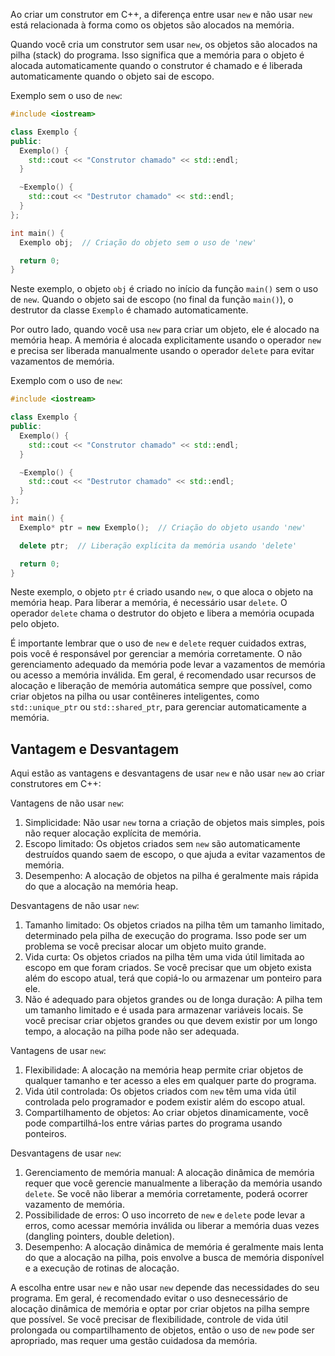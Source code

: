 Ao criar um construtor em C++, a diferença entre usar `new` e não usar `new` está relacionada à forma como os objetos são alocados na memória.

Quando você cria um construtor sem usar `new`, os objetos são alocados na pilha (stack) do programa. Isso significa que a memória para o objeto é alocada automaticamente quando o construtor é chamado e é liberada automaticamente quando o objeto sai de escopo.

Exemplo sem o uso de `new`:

```cpp
#include <iostream>

class Exemplo {
public:
  Exemplo() {
    std::cout << "Construtor chamado" << std::endl;
  }

  ~Exemplo() {
    std::cout << "Destrutor chamado" << std::endl;
  }
};

int main() {
  Exemplo obj;  // Criação do objeto sem o uso de 'new'

  return 0;
}
```

Neste exemplo, o objeto `obj` é criado no início da função `main()` sem o uso de `new`. Quando o objeto sai de escopo (no final da função `main()`), o destrutor da classe `Exemplo` é chamado automaticamente.

Por outro lado, quando você usa `new` para criar um objeto, ele é alocado na memória heap. A memória é alocada explicitamente usando o operador `new` e precisa ser liberada manualmente usando o operador `delete` para evitar vazamentos de memória.

Exemplo com o uso de `new`:

```cpp
#include <iostream>

class Exemplo {
public:
  Exemplo() {
    std::cout << "Construtor chamado" << std::endl;
  }

  ~Exemplo() {
    std::cout << "Destrutor chamado" << std::endl;
  }
};

int main() {
  Exemplo* ptr = new Exemplo();  // Criação do objeto usando 'new'

  delete ptr;  // Liberação explícita da memória usando 'delete'

  return 0;
}
```

Neste exemplo, o objeto `ptr` é criado usando `new`, o que aloca o objeto na memória heap. Para liberar a memória, é necessário usar `delete`. O operador `delete` chama o destrutor do objeto e libera a memória ocupada pelo objeto.

É importante lembrar que o uso de `new` e `delete` requer cuidados extras, pois você é responsável por gerenciar a memória corretamente. O não gerenciamento adequado da memória pode levar a vazamentos de memória ou acesso a memória inválida. Em geral, é recomendado usar recursos de alocação e liberação de memória automática sempre que possível, como criar objetos na pilha ou usar contêineres inteligentes, como `std::unique_ptr` ou `std::shared_ptr`, para gerenciar automaticamente a memória.


## Vantagem e Desvantagem

Aqui estão as vantagens e desvantagens de usar `new` e não usar `new` ao criar construtores em C++:

Vantagens de não usar `new`:

1. Simplicidade: Não usar `new` torna a criação de objetos mais simples, pois não requer alocação explícita de memória.
2. Escopo limitado: Os objetos criados sem `new` são automaticamente destruídos quando saem de escopo, o que ajuda a evitar vazamentos de memória.
3. Desempenho: A alocação de objetos na pilha é geralmente mais rápida do que a alocação na memória heap.

Desvantagens de não usar `new`:

1. Tamanho limitado: Os objetos criados na pilha têm um tamanho limitado, determinado pela pilha de execução do programa. Isso pode ser um problema se você precisar alocar um objeto muito grande.
2. Vida curta: Os objetos criados na pilha têm uma vida útil limitada ao escopo em que foram criados. Se você precisar que um objeto exista além do escopo atual, terá que copiá-lo ou armazenar um ponteiro para ele.
3. Não é adequado para objetos grandes ou de longa duração: A pilha tem um tamanho limitado e é usada para armazenar variáveis locais. Se você precisar criar objetos grandes ou que devem existir por um longo tempo, a alocação na pilha pode não ser adequada.

Vantagens de usar `new`:

1. Flexibilidade: A alocação na memória heap permite criar objetos de qualquer tamanho e ter acesso a eles em qualquer parte do programa.
2. Vida útil controlada: Os objetos criados com `new` têm uma vida útil controlada pelo programador e podem existir além do escopo atual.
3. Compartilhamento de objetos: Ao criar objetos dinamicamente, você pode compartilhá-los entre várias partes do programa usando ponteiros.

Desvantagens de usar `new`:

1. Gerenciamento de memória manual: A alocação dinâmica de memória requer que você gerencie manualmente a liberação da memória usando `delete`. Se você não liberar a memória corretamente, poderá ocorrer vazamento de memória.
2. Possibilidade de erros: O uso incorreto de `new` e `delete` pode levar a erros, como acessar memória inválida ou liberar a memória duas vezes (dangling pointers, double deletion).
3. Desempenho: A alocação dinâmica de memória é geralmente mais lenta do que a alocação na pilha, pois envolve a busca de memória disponível e a execução de rotinas de alocação.

A escolha entre usar `new` e não usar `new` depende das necessidades do seu programa. Em geral, é recomendado evitar o uso desnecessário de alocação dinâmica de memória e optar por criar objetos na pilha sempre que possível. Se você precisar de flexibilidade, controle de vida útil prolongada ou compartilhamento de objetos, então o uso de `new` pode ser apropriado, mas requer uma gestão cuidadosa da memória.